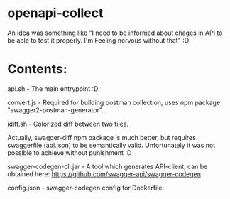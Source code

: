 # openapi-collect
An idea was something like "I need to be informed about chages in API to be able to test it properly. I'm Feeling nervous without that" :D

# Contents:
api.sh - The main entrypoint :D

convert.js - Required for building postman collection, uses npm package "swagger2-postman-generator".

idiff.sh - Colorized diff between two files.

Actually, swagger-diff npm package is much better, but requires swaggerfile (api.json) to be semantically valid. Unfortunately it was not possible to achieve without punishment :D

swagger-codegen-cli.jar - A tool which generates API-client, can be obtained here: https://github.com/swagger-api/swagger-codegen

config.json - swagger-codegen config for Dockerfile. 

